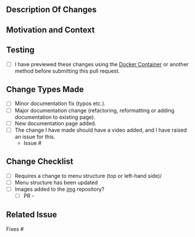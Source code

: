 <!--
BEFORE YOU CREATE A PULL REQUEST:

Ensure you have read over [CONTRIBUTING.md](./CONTRIBUTING.md). We provide VERY defined guidance (as such, we strongly adhere to it).

A summary of our expectations:
 - You are not submitting a pull request from your MASTER / MAIN branch.
 - YOUR GIT COMMIT MESSAGE FORMAT IS EXTREMELY IMPORTANT. We have a very defined expectation for this format and are sticklers about it. Really, READ the entire Contributing document. It will save you and us pain.
 - Do not reformat code, it makes it hard to see what has changed. Leave the formatting to us.

THANKS! We appreciate you reading the entire Contributing document and not just scanning through it.

Name your issue appropriately: give it a sentence that reads well enough for anyone seeing this in release notes to know what the issue is.

When writing out the pull request details please ensure you are writing it as
if you were explaining it to somebody else.
Even if you will be working on and resolving the issue yourself.
This helps others to understand the reasons for the pull request and for it to be searchable in future.

Please do not remove any of the headings.
If a heading is not applicable then enter N/A: Why it's not applicable

Make sure you have raised an issue for this pull request before continuing.

Please remove all comments before submitting.
-->

## Description Of Changes
<!-- Enter a description of the pull request changes -->

## Motivation and Context
<!-- Why is this change necessary and under what context is it being done -->

## Testing

* [ ] I have previewed these changes using the [Docker Container](https://github.com/chocolatey/docs/tree/master/.devcontainer) or another method before submitting this pull request.

## Change Types Made
<!-- Tick the boxes for the type of changes that have been made -->

* [ ] Minor documentation fix (typos etc.).
* [ ] Major documentation change (refactoring, reformatting or adding documentation to existing page).
* [ ] New documentation page added.
* [ ] The change I have made should have a video added, and I have raised an issue for this.
    * Issue #

## Change Checklist

* [ ] Requires a change to menu structure (top or left-hand side)/
* [ ] Menu structure has been updated
* [ ] Images added to the [img](https://github.com/chocolatey/img) repository?
    * [ ] PR -

## Related Issue
<!-- Make sure you have raised an issue for this pull request before continuing. -->

Fixes #

<!-- PLEASE REMOVE ALL COMMENTS BEFORE SUBMITTING -->
